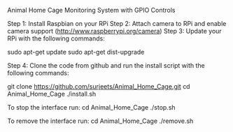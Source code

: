Animal Home Cage Monitoring System with GPIO Controls

Step 1: Install Raspbian on your RPi
Step 2: Attach camera to RPi and enable camera support (http://www.raspberrypi.org/camera)
Step 3: Update your RPi with the following commands:

sudo apt-get update
sudo apt-get dist-upgrade

Step 4: Clone the code from github and run the install script with the following commands:

git clone https://github.com/surjeets/Animal_Home_Cage.git
cd Animal_Home_Cage
./install.sh

To stop the interface run:
cd Animal_Home_Cage
./stop.sh

To remove the interface run:
cd Animal_Home_Cage
./remove.sh
